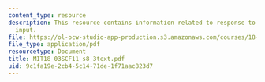 ```yaml
---
content_type: resource
description: This resource contains information related to response to discontinuous
  input.
file: https://ol-ocw-studio-app-production.s3.amazonaws.com/courses/18-03sc-differential-equations-fall-2011/9c1fa19e2cb45c1471de1f71aac823d7_MIT18_03SCF11_s8_3text.pdf
file_type: application/pdf
resourcetype: Document
title: MIT18_03SCF11_s8_3text.pdf
uid: 9c1fa19e-2cb4-5c14-71de-1f71aac823d7
---
```

